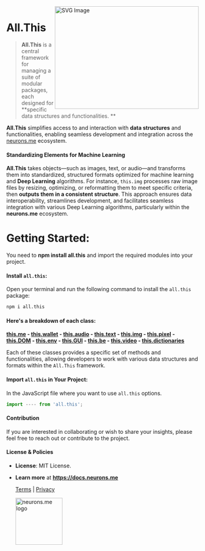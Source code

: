   
  
  <img src="https://docs.neurons.me/media/all.this.png" alt="SVG Image" width="377" height="269" align="right">

# All.This
> **All.This** is a central framework for managing a suite of modular packages, each designed for **specific data structures and functionalities. **

**All.This** simplifies access to and interaction with **data structures** and functionalities, enabling seamless development and integration across the [neurons.me](https://neurons.me) ecosystem.

#### **Standardizing Elements for Machine Learning**

**All.This** takes objects—such as images, text, or audio—and transforms them into standardized, structured formats optimized for machine learning and **Deep Learning** algorithms. For instance, `this.img` processes raw image files by resizing, optimizing, or reformatting them to meet specific criteria, then **outputs them in a consistent structure**. This approach ensures data interoperability, streamlines development, and facilitates seamless integration with various Deep Learning algorithms, particularly within the **neurons.me** ecosystem.

# Getting Started:
You need to **npm install all.this** and import the required modules into your project. 

#### **Install `all.this`:**
Open your terminal and run the following command to install the `all.this` package:

```bash
npm i all.this
```

#### Here's a breakdown of each class:

**[this.me](https://docs.neurons.me/this.me/index.html)  - [this.wallet](https://docs.neurons.me/this.wallet/index.html) - [this.audio](https://docs.neurons.me/this.audio/index.html) - [this.text](https://docs.neurons.me/this.text/index.html)  - [this.img](https://docs.neurons.me/this.img/index.html) - [this.pixel](https://docs.neurons.me/this.pixel/index.html) - [this.DOM](https://docs.neurons.me/this.DOM/index.html) - [this.env](https://docs.neurons.me/this.env/index.html) - [this.GUI](https://docs.neurons.me/this.GUI/index.html) - [this.be](https://docs.neurons.me/this.be/index.html) - [this.video](https://docs.neurons.me/this.video/index.html) - [this.dictionaries](https://docs.neurons.me/this.dictionaries/index.html)** 

Each of these classes provides a specific set of methods and functionalities, allowing developers to work with various data structures and formats within the `All.This` framework.

#### **Import `all.this` in Your Project:**
In the JavaScript file where you want to use `all.this` options.

```js
import ---- from 'all.this';
```

#### Contribution
If you are interested in collaborating or wish to share your insights, please feel free to reach out or contribute to the project.

#### License & Policies
- **License**: MIT License.
- **Learn more** at **https://docs.neurons.me**

  [Terms](https://docs.neurons.me/terms-and-conditions) | [Privacy](https://docs.neurons.me/privacy-policy)

  <img src="https://docs.neurons.me/neurons.me.webp" alt="neurons.me logo" width="123" height="123">





